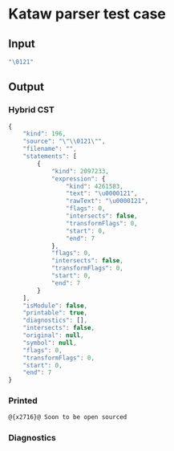 # Kataw parser test case

## Input

`````js
"\0121"
`````

## Output

### Hybrid CST


```javascript
{
    "kind": 196,
    "source": "\"\\0121\"",
    "filename": "",
    "statements": [
        {
            "kind": 2097233,
            "expression": {
                "kind": 4261583,
                "text": "\u0000121",
                "rawText": "\u0000121",
                "flags": 0,
                "intersects": false,
                "transformFlags": 0,
                "start": 0,
                "end": 7
            },
            "flags": 0,
            "intersects": false,
            "transformFlags": 0,
            "start": 0,
            "end": 7
        }
    ],
    "isModule": false,
    "printable": true,
    "diagnostics": [],
    "intersects": false,
    "original": null,
    "symbol": null,
    "flags": 0,
    "transformFlags": 0,
    "start": 0,
    "end": 7
}
```

  
### Printed


```javascript
@{x2716}@ Soon to be open sourced
```

  
### Diagnostics


```javascript

```

